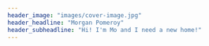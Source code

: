 ```yaml
---
header_image: "images/cover-image.jpg"
header_headline: "Morgan Pomeroy"
header_subheadline: "Hi! I'm Mo and I need a new home!"
---
```

